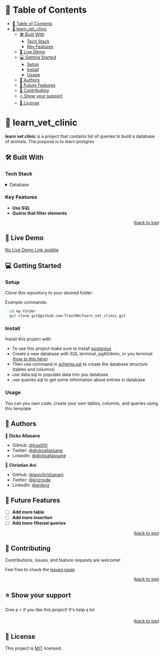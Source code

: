 <a name="readme-top"></a>

# 📗 Table of Contents

- [📗 Table of Contents](#-table-of-contents)
- [📖 learn\_vet\_clinic ](#-learn_vet_clinic-)
  - [🛠 Built With ](#-built-with-)
    - [Tech Stack ](#tech-stack-)
    - [Key Features ](#key-features-)
  - [🚀 Live Demo ](#-live-demo-)
  - [💻 Getting Started ](#-getting-started-)
    - [Setup](#setup)
    - [Install](#install)
    - [Usage](#usage)
  - [👥 Authors ](#-authors-)
  - [🔭 Future Features ](#-future-features-)
  - [🤝 Contributing ](#-contributing-)
  - [⭐️ Show your support ](#️-show-your-support-)
  - [📝 License ](#-license-)


# 📖 learn_vet_clinic <a name="about-project"></a>

**learn vet clinic** is a project that contains list of queries to build a database of animals. The purpose is to learn postgres

## 🛠 Built With <a name="built-with"></a>

### Tech Stack <a name="tech-stack"></a>

<details>
<summary>Database</summary>
  <ul>
    <li><a href="https://www.postgresql.org/">PostgreSQL</a></li>
  </ul>
</details>

### Key Features <a name="key-features"></a>

- **Use SQL**
- **Queris that filter elements**

<p align="right">(<a href="#readme-top">back to top</a>)</p>

## 🚀 Live Demo <a name="live-demo"></a>

[No Live Demo Link avaible]()

## 💻 Getting Started <a name="getting-started"></a>

### Setup

Clone this repository to your desired folder:

Example commands:

```sh
  cd my-folder
  git clone git@github.com:Trast00/learn_vet_clinic.git
```



### Install

Install this project with:

- To use this project make sure to install [postgress](https://www.postgresql.org/)
- Create a new database with SQL terminal, pgADdmin, or you terminal ([how to this here](https://www.postgresql.org/docs/current/sql-createdatabase.html))
- Then use command in [schema.sql]() to create the database structure (tables and columns)
- use data.sql to populate data into you database
- use queries.sql to get some information about entries in database

### Usage

You can you own code, create your own tables, columns, and queries using this template

<!-- AUTHORS -->

## 👥 Authors <a name="authors"></a>

👤 **Dicko Allasane**

- GitHub: [@trast00](https://github.com/Trast00)
- Twitter: [@dickoallassane](https://twitter.com/AllassaneDicko0/)
- LinkedIn: [@dickoallassane](https://www.linkedin.com/in/allassane-dicko-744aaa224)

👤 **Christian Ani**

- GitHub: [@iamchristianani](https://github.com/iamchristianani)
- Twitter: [@kriznode](https://twitter.com/kriznode)
- LinkedIn: [@anikriz](https://www.linkedin.com/in/anikriz/)


## 🔭 Future Features <a name="future-features"></a>

- [ ] **Add more table**
- [ ] **Add more insertion**
- [ ] **Add more filtered queries**

<p align="right">(<a href="#readme-top">back to top</a>)</p>

## 🤝 Contributing <a name="contributing"></a>

Contributions, issues, and feature requests are welcome!

Feel free to check the [issues page](https://github.com/Trast00/learn_vet_clinic/issues).

<p align="right">(<a href="#readme-top">back to top</a>)</p>

## ⭐️ Show your support <a name="support"></a>

Give a ⭐️ if you like this project! It's help a lot

<p align="right">(<a href="#readme-top">back to top</a>)</p>

## 📝 License <a name="license"></a>

This project is [MIT](./LICENSE) licensed.

